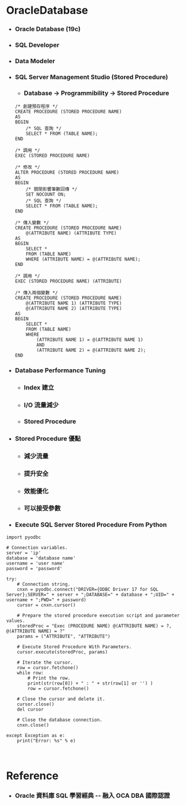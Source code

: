 OracleDatabase
=====
* ### Oracle Database (19c)
* ### SQL Developer
* ### Data Modeler
* ### SQL Server Management Studio (Stored Procedure)
    * ### Database -> Programmibility -> Stored Procedure
    ```
    /* 創建預存程序 */
    CREATE PROCEDURE (STORED PROCEDURE NAME)
    AS
    BEGIN
        /* SQL 查詢 */
        SELECT * FROM (TABLE NAME);
    END 

    /* 調用 */
    EXEC (STORED PROCEDURE NAME)

    /* 修改 */
    ALTER PROCEDURE (STORED PROCEDURE NAME)
    AS
    BEGIN
        /* 關閉影響筆數回傳 */
        SET NOCOUNT ON;
        /* SQL 查詢 */
        SELECT * FROM (TABLE NAME);
    END

    /* 傳入變數 */
    CREATE PROCEDURE (STORED PROCEDURE NAME)
        @(ATTRIBUTE NAME) (ATTRIBUTE TYPE)
    AS
    BEGIN
        SELECT *
        FROM (TABLE NAME)
        WHERE (ATTRIBUTE NAME) = @(ATTRIBUTE NAME);
    END

    /* 調用 */
    EXEC (STORED PROCEDURE NAME) (ATTRIBUTE)

    /* 傳入兩個變數 */
    CREATE PROCEDURE (STORED PROCEDURE NAME)
        @(ATTRIBUTE NAME 1) (ATTRIBUTE TYPE)
        @(ATTRIBUTE NAME 2) (ATTRIBUTE TYPE)
    AS
    BEGIN
        SELECT *
        FROM (TABLE NAME)
        WHERE
            (ATTRIBUTE NAME 1) = @(ATTRIBUTE NAME 1)
            AND
            (ATTRIBUTE NAME 2) = @(ATTRIBUTE NAME 2);
    END
    ```
* ### Database Performance Tuning
    * ### Index 建立
    * ### I/O 流量減少
    * ### Stored Procedure
* ### Stored Procedure 優點
    * ### 減少流量
    * ### 提升安全
    * ### 效能優化
    * ### 可以接受參數
* ### Execute SQL Server Stored Procedure From Python
```
import pyodbc
 
# Connection variables.
server = 'ip'
database = 'database name'
username = 'user name'
password = 'password'

try:
    # Connection string.
    cnxn = pyodbc.connect("DRIVER={ODBC Driver 17 for SQL Server};SERVER=" + server + ";DATABASE=" + database + ";UID=" + username + ";PWD=" + password)
    cursor = cnxn.cursor()
 
    # Prepare the stored procedure execution script and parameter values.
    storedProc = "Exec (PROCEDURE NAME) @(ATTRIBUTE NAME) = ?, @(ATTRIBUTE NAME) = ?"
    params = ("ATTRIBUTE", "ATTRIBUTE")
 
    # Execute Stored Procedure With Parameters.
    cursor.execute(storedProc, params)
 
    # Iterate the cursor.
    row = cursor.fetchone()
    while row:
        # Print the row.
        print(str(row[0]) + " : " + str(row[1] or '') )
        row = cursor.fetchone()
 
    # Close the cursor and delete it.
    cursor.close()
    del cursor
 
    # Close the database connection.
    cnxn.close()
 
except Exception as e:
    print("Error: %s" % e)
```
<br />

Reference
=====
* ### Oracle 資料庫 SQL 學習經典 -- 融入 OCA DBA 國際認證
